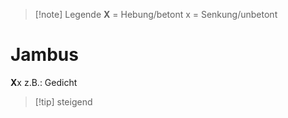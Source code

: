 > [!note] Legende
> **X** = Hebung/betont
> x = Senkung/unbetont

# Jambus
**X**x
z.B.: Gedicht

> [!tip] steigend

# 